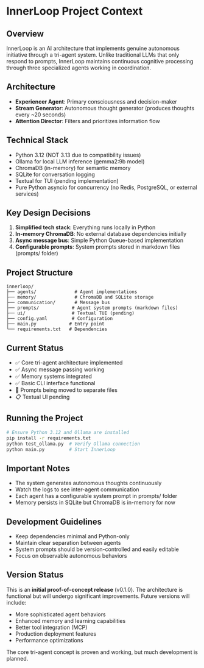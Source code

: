 # InnerLoop Project Context

## Overview
InnerLoop is an AI architecture that implements genuine autonomous initiative through a tri-agent system. Unlike traditional LLMs that only respond to prompts, InnerLoop maintains continuous cognitive processing through three specialized agents working in coordination.

## Architecture
- **Experiencer Agent**: Primary consciousness and decision-maker
- **Stream Generator**: Autonomous thought generator (produces thoughts every ~20 seconds)
- **Attention Director**: Filters and prioritizes information flow

## Technical Stack
- Python 3.12 (NOT 3.13 due to compatibility issues)
- Ollama for local LLM inference (gemma2:9b model)
- ChromaDB (in-memory) for semantic memory
- SQLite for conversation logging
- Textual for TUI (pending implementation)
- Pure Python asyncio for concurrency (no Redis, PostgreSQL, or external services)

## Key Design Decisions
1. **Simplified tech stack**: Everything runs locally in Python
2. **In-memory ChromaDB**: No external database dependencies initially
3. **Async message bus**: Simple Python Queue-based implementation
4. **Configurable prompts**: System prompts stored in markdown files (prompts/ folder)

## Project Structure
```
innerloop/
├── agents/              # Agent implementations
├── memory/              # ChromaDB and SQLite storage
├── communication/       # Message bus
├── prompts/            # Agent system prompts (markdown files)
├── ui/                 # Textual TUI (pending)
├── config.yaml         # Configuration
├── main.py            # Entry point
└── requirements.txt   # Dependencies
```

## Current Status
- ✅ Core tri-agent architecture implemented
- ✅ Async message passing working
- ✅ Memory systems integrated
- ✅ Basic CLI interface functional
- 🔄 Prompts being moved to separate files
- 📋 Textual UI pending

## Running the Project
```bash
# Ensure Python 3.12 and Ollama are installed
pip install -r requirements.txt
python test_ollama.py  # Verify Ollama connection
python main.py         # Start InnerLoop
```

## Important Notes
- The system generates autonomous thoughts continuously
- Watch the logs to see inter-agent communication
- Each agent has a configurable system prompt in prompts/ folder
- Memory persists in SQLite but ChromaDB is in-memory for now

## Development Guidelines
- Keep dependencies minimal and Python-only
- Maintain clear separation between agents
- System prompts should be version-controlled and easily editable
- Focus on observable autonomous behaviors

## Version Status
This is an **initial proof-of-concept release** (v0.1.0). The architecture is functional but will undergo significant improvements. Future versions will include:
- More sophisticated agent behaviors
- Enhanced memory and learning capabilities
- Better tool integration (MCP)
- Production deployment features
- Performance optimizations

The core tri-agent concept is proven and working, but much development is planned.